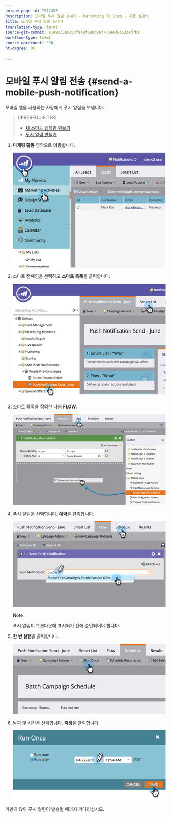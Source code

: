 ```yaml
---
unique-page-id: 7512457
description: 모바일 푸시 알림 보내기 - Marketing To Docs - 제품 설명서
title: 모바일 푸시 알림 보내기
translation-type: tm+mt
source-git-commit: e149133a5383faaef5e9c9b7775ae36e633ed7b1
workflow-type: tm+mt
source-wordcount: '98'
ht-degree: 0%

---
```



# 모바일 푸시 알림 전송 {#send-a-mobile-push-notification}

모바일 앱을 사용하는 사람에게 푸시 알림을 보냅니다.

>[!PREREQUISITES]
>
>* [새 스마트 캠페인 만들기](../../../product-docs/core-marketo-concepts/smart-campaigns/creating-a-smart-campaign/create-a-new-smart-campaign.md)
>* [푸시 알림 만들기](create-a-push-notification.md)

>



1. **마케팅 활동** 영역으로 이동합니다.

   ![](assets/image2015-4-22-18-3a31-3a54.png)

1. 스마트 캠페인을 선택하고 **스마트 목록**&#x200B;을 클릭합니다.

   ![](assets/image2015-4-23-17-3a57-3a46.png)

1. 스마트 목록을 정의한 다음 **FLOW.**

   ![](assets/image2015-4-22-18-3a33-3a13.png)

1. 푸시 알림을 선택합니다. **예약**&#x200B;을 클릭합니다.

   ![](assets/image2015-4-22-18-3a33-3a38.png)

   >[!NOTE]
   >
   >푸시 알림이 드롭다운에 표시되기 전에 승인되어야 합니다.

1. **한 번 실행**&#x200B;을 클릭합니다.

   ![](assets/image2015-4-23-18-3a0-3a54.png)

1. 날짜 및 시간을 선택합니다. **저장**&#x200B;을 클릭합니다.

   ![](assets/image2015-4-23-18-3a1-3a33.png)

가만히 앉아 푸시 알림이 발송될 때까지 기다리십시오.